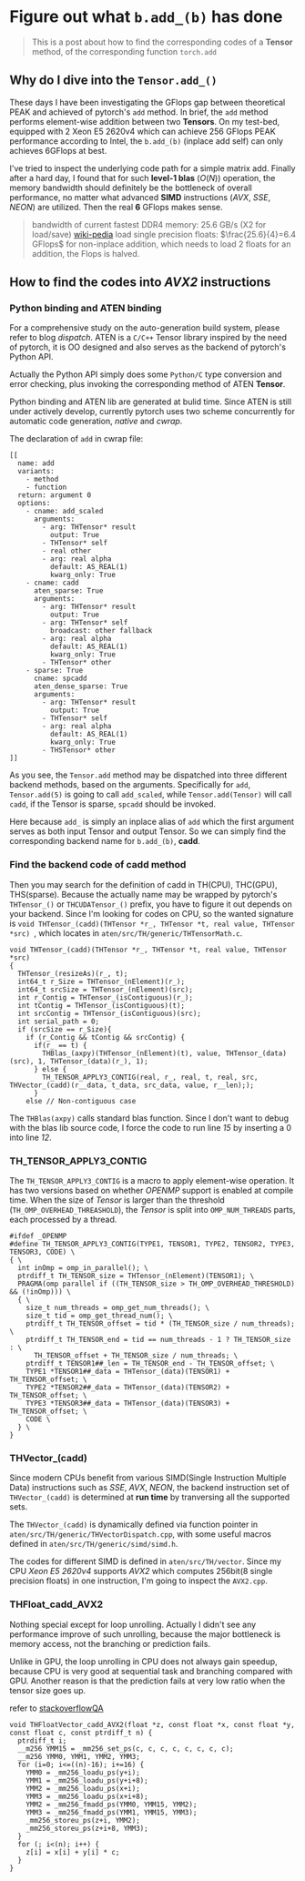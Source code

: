 Figure out what `b.add_(b)` has done
===
> This is a post about how to find the corresponding codes of a **Tensor** method, of the corresponding function `torch.add`

Why do I dive into the `Tensor.add_()`
---

These days I have been investigating the GFlops gap between theoretical PEAK and achieved of pytorch's `add` method. In brief, the `add` method performs element-wise addition between two **Tensors**.
On my test-bed, equipped with 2 Xeon E5 2620v4 which can achieve 256 GFlops PEAK performance according to Intel, the `b.add_(b)` (inplace add self) can only achieves 6GFlops at best.

I've tried to inspect the underlying code path for a simple matrix add.
Finally after a hard day, I found that for such **level-1 blas** ($O(N)$) operation, the memory bandwidth should definitely be the bottleneck of overall performance, no matter what advanced **SIMD** instructions (*AVX*, *SSE*, *NEON*) are utilized. Then the real **6** GFlops makes sense.

> bandwidth of current fastest DDR4 memory: 25.6 GB/s (X2 for load/save) [wiki-pedia](https://en.wikipedia.org/wiki/DDR4_SDRAM)
> load single precision floats: $\frac{25.6}{4}=6.4 GFlops$
> for non-inplace addition, which needs to load 2 floats for an addition, the Flops is halved.


How to find the codes into *AVX2* instructions
---

### Python binding and ATEN binding
For a comprehensive study on the auto-generation build system, please refer to blog *dispatch*.
ATEN is a `C/C++` Tensor library inspired by the need of pytorch, it is OO designed and also serves as the backend of pytorch's Python API.

Actually the Python API simply does some `Python/C` type conversion and error checking, plus invoking the corresponding method of ATEN **Tensor**.

Python binding and ATEN lib are generated at bulid time.
Since ATEN is still under actively develop, currently pytorch uses two scheme concurrently for automatic code generation, *native* and *cwrap*.

The declaration of `add` in cwrap file:
```
[[
  name: add
  variants:
    - method
    - function
  return: argument 0
  options:
    - cname: add_scaled
      arguments:
        - arg: THTensor* result
          output: True
        - THTensor* self
        - real other
        - arg: real alpha
          default: AS_REAL(1)
          kwarg_only: True
    - cname: cadd
      aten_sparse: True
      arguments:
        - arg: THTensor* result
          output: True
        - arg: THTensor* self
          broadcast: other fallback
        - arg: real alpha
          default: AS_REAL(1)
          kwarg_only: True
        - THTensor* other
    - sparse: True
      cname: spcadd
      aten_dense_sparse: True
      arguments:
        - arg: THTensor* result
          output: True
        - THTensor* self
        - arg: real alpha
          default: AS_REAL(1)
          kwarg_only: True
        - THSTensor* other
]]
```

As you see, the `Tensor.add` method may be dispatched into three different backend methods, based on the arguments. Specifically for `add`, `Tensor.add(5)` is going to call `add_scaled`, while `Tensor.add(Tensor)` will call `cadd`, if the Tensor is sparse, `spcadd` should be invoked.

Here because `add_` is simply an inplace alias of `add` which the first argument serves as both input Tensor and output Tensor. So we can simply find the corresponding backend name for `b.add_(b)`, **cadd**.

### Find the backend code of cadd method

Then you may search for the definition of cadd in TH(CPU), THC(GPU), THS(sparse). Because the actually name may be wrapped by pytorch's `THTensor_()` or `THCUDATensor_()` prefix, you have to figure it out depends on your backend. Since I'm looking for codes on CPU, so the wanted signature is `void THTensor_(cadd)(THTensor *r_, THTensor *t, real value, THTensor *src)
`, which locates in `aten/src/TH/generic/THTensorMath.c`.

```clike=
void THTensor_(cadd)(THTensor *r_, THTensor *t, real value, THTensor *src)
{
  THTensor_(resizeAs)(r_, t);
  int64_t r_Size = THTensor_(nElement)(r_);
  int64_t srcSize = THTensor_(nElement)(src);
  int r_Contig = THTensor_(isContiguous)(r_);
  int tContig = THTensor_(isContiguous)(t);
  int srcContig = THTensor_(isContiguous)(src);
  int serial_path = 0;
  if (srcSize == r_Size){
    if (r_Contig && tContig && srcContig) {
      if(r_ == t) {
        THBlas_(axpy)(THTensor_(nElement)(t), value, THTensor_(data)(src), 1, THTensor_(data)(r_), 1);
      } else {
        TH_TENSOR_APPLY3_CONTIG(real, r_, real, t, real, src, THVector_(cadd)(r__data, t_data, src_data, value, r__len););
      }
    else // Non-contiguous case
```

The `THBlas(axpy)` calls standard blas function. Since I don't want to debug with the blas lib source code, I force the code to run line *15* by inserting a 0 into line *12*.

### TH_TENSOR_APPLY3_CONTIG
The `TH_TENSOR_APPLY3_CONTIG` is a macro to apply element-wise operation. It has two versions based on whether *OPENMP* support is enabled at compile time. When the size of *Tensor* is larger than the threshold (`TH_OMP_OVERHEAD_THREASHOLD`), the *Tensor* is split into `OMP_NUM_THREADS` parts, each processed by a thread.

```clike=
#ifdef _OPENMP
#define TH_TENSOR_APPLY3_CONTIG(TYPE1, TENSOR1, TYPE2, TENSOR2, TYPE3, TENSOR3, CODE) \
{ \
  int inOmp = omp_in_parallel(); \
  ptrdiff_t TH_TENSOR_size = THTensor_(nElement)(TENSOR1); \
  PRAGMA(omp parallel if ((TH_TENSOR_size > TH_OMP_OVERHEAD_THRESHOLD) && (!inOmp))) \
  { \
    size_t num_threads = omp_get_num_threads(); \
    size_t tid = omp_get_thread_num(); \
    ptrdiff_t TH_TENSOR_offset = tid * (TH_TENSOR_size / num_threads); \
    ptrdiff_t TH_TENSOR_end = tid == num_threads - 1 ? TH_TENSOR_size : \
      TH_TENSOR_offset + TH_TENSOR_size / num_threads; \
    ptrdiff_t TENSOR1##_len = TH_TENSOR_end - TH_TENSOR_offset; \
    TYPE1 *TENSOR1##_data = THTensor_(data)(TENSOR1) + TH_TENSOR_offset; \
    TYPE2 *TENSOR2##_data = THTensor_(data)(TENSOR2) + TH_TENSOR_offset; \
    TYPE3 *TENSOR3##_data = THTensor_(data)(TENSOR3) + TH_TENSOR_offset; \
    CODE \
  } \
}
```


### THVector_(cadd)

Since modern CPUs benefit from various SIMD(Single Instruction Multiple Data) instructions such as *SSE*, *AVX*, *NEON*, the backend instruction set of `THVector_(cadd)` is determined at **run time** by tranversing all the supported sets.

The `THVector_(cadd)` is dynamically defined via function pointer in `aten/src/TH/generic/THVectorDispatch.cpp`, with some useful macros defined in `aten/src/TH/generic/simd/simd.h`.

The codes for different SIMD is defined in `aten/src/TH/vector`. Since my CPU *Xeon E5 2620v4* supports *AVX2* which computes 256bit(8 single precision floats) in one instruction, I'm going to inspect the `AVX2.cpp`.

### THFloat_cadd_AVX2

Nothing special except for loop unrolling. Actually I didn't see any performance improve of such unrolling, because the major bottleneck is memory access, not the branching or prediction fails.

Unlike in GPU, the loop unrolling in CPU does not always gain speedup, because CPU is very good at sequential task and branching compared with GPU. Another reason is that the prediction fails at very low ratio when the tensor size goes up.

refer to [stackoverflowQA](https://stackoverflow.com/questions/24196076/is-gcc-loop-unrolling-flag-really-effective)
```clike=
void THFloatVector_cadd_AVX2(float *z, const float *x, const float *y, const float c, const ptrdiff_t n) {
  ptrdiff_t i;
  __m256 YMM15 = _mm256_set_ps(c, c, c, c, c, c, c, c);
  __m256 YMM0, YMM1, YMM2, YMM3;
  for (i=0; i<=((n)-16); i+=16) {
    YMM0 = _mm256_loadu_ps(y+i);
    YMM1 = _mm256_loadu_ps(y+i+8);
    YMM2 = _mm256_loadu_ps(x+i);
    YMM3 = _mm256_loadu_ps(x+i+8);
    YMM2 = _mm256_fmadd_ps(YMM0, YMM15, YMM2);
    YMM3 = _mm256_fmadd_ps(YMM1, YMM15, YMM3);
    _mm256_storeu_ps(z+i, YMM2);
    _mm256_storeu_ps(z+i+8, YMM3);
  }
  for (; i<(n); i++) {
    z[i] = x[i] + y[i] * c;
  }
}
```
